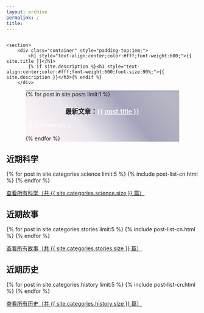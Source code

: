 ```yaml
---
layout: archive
permalink: /
title: 
---
```



<div class="front-cover" style="background:url(./images/{{ site.cover_image }}) no-repeat fixed center;background-size:cover;overflow:hidden;">
    
    <section>
        <div class="container" style="padding-top:1em;">
            <h1 style="text-align:center;color:#fff;font-weight:600;">{{ site.title }}</h1>
            {% if site.description %}<h3 style="text-align:center;color:#fff;font-weight:600;font-size:90%;">{{ site.description }}</h3>{% endif %}
        </div>
<div class="featured" style="border-top:1px solid grey;margin:0 10% 0 10%;">
<div style="background-image:linear-gradient(-130deg, rgba(14,21,58,0.3) 10%, rgba(74,76,123,0.5) 35%, rgba(161,140,171,0.2) 65%, rgba(243,201,215,0.2) 90%);">
{% for post in site.posts limit:1 %}
<h3 style="text-align:center;font-size:120%;">最新文章：<a href="{{ site.url }}{{ post.url }}" style="text-align:center;color:white;font-weight:600;">{{ post.title }}</a></h3>
<p style="text-align:left;color:#fff;font-size:90%;padding-bottom:0.5em;padding-left:2%;padding-right:2%;">{{ post.summary }}</p>
{% endfor %}
</div>
</div>
    </section>

</div>







## 近期科学

<div class="tiles">
{% for post in site.categories.science limit:5 %}
	{% include post-list-cn.html %}
{% endfor %}
</div><!-- /.tiles -->

<a href="./science/">查看所有科学（共 {{ site.categories.science.size }} 篇）</a>

## 近期故事

<div class="tiles">
{% for post in site.categories.stories limit:5 %}
	{% include post-list-cn.html %}
{% endfor %}
</div><!-- /.tiles -->

<a href="./stories/">查看所有故事（共 {{ site.categories.stories.size }} 篇）</a>

## 近期历史

<div class="tiles">
{% for post in site.categories.history limit:5 %}
	{% include post-list-cn.html %}
{% endfor %}
</div><!-- /.tiles -->

<a href="./history/">查看所有历史（共 {{ site.categories.history.size }} 篇）</a>